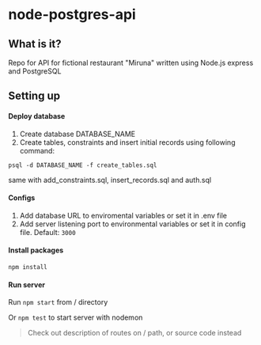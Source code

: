 # node-postgres-api
## What is it?
Repo for API for fictional restaurant "Miruna" written using Node.js express and PostgreSQL

## Setting up
#### Deploy database

1. Create database DATABASE_NAME
2. Create tables, constraints and insert initial records using following command:

`psql -d DATABASE_NAME -f create_tables.sql`

same with add_constraints.sql, insert_records.sql and auth.sql

#### Configs

1. Add database URL to enviromental variables or set it in .env file
2. Add server listening port to environmental variables or set it in config file. Default: `3000`

#### Install packages
`npm install`

#### Run server
Run `npm start` from / directory

Or
`npm test` to start server with nodemon

> Check out description of routes on / path, or source code instead